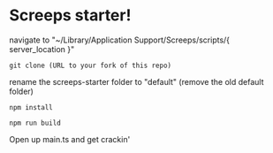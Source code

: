 # Screeps starter!

navigate to "~/Library/Application Support/Screeps/scripts/{ server_location }"

`git clone (URL to your fork of this repo)`

rename the screeps-starter folder to "default" (remove the old default folder)

`npm install`

`npm run build`

Open up main.ts and get crackin'